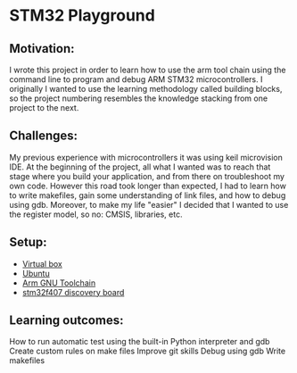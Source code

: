 # STM32 Playground

## Motivation:
I wrote this project in order to learn how to use the arm tool chain using the command line to program and debug ARM STM32 microcontrollers.
I originally I wanted to use the learning methodology called building blocks, so the project numbering resembles the knowledge stacking from one project to the next.
		
## Challenges:
My previous experience with microcontrollers it was using keil microvision IDE.
At the beginning of the project, all what I wanted was to reach that stage where you build your application, and from there on troubleshoot my own code. However this road took longer than expected, I had to learn how to write makefiles, gain some understanding of link files, and how to debug using gdb. Moreover, to make my life "easier" I decided that I wanted to use the register model, so no: CMSIS, libraries, etc.

## Setup:
* [Virtual box](https://www.virtualbox.org/)
* [Ubuntu](https://ubuntu.com/#download)
* [Arm GNU Toolchain](https://developer.arm.com/tools-and-software/open-source-software/developer-tools/gnu-toolchain/gnu-rm/downloads)
* [stm32f407 discovery board](https://www.st.com/en/evaluation-tools/stm32f4discovery.html)
		
## Learning outcomes:
How to run automatic test using the built-in Python interpreter and gdb
Create custom rules on make files
Improve git skills
Debug using gdb
Write makefiles
